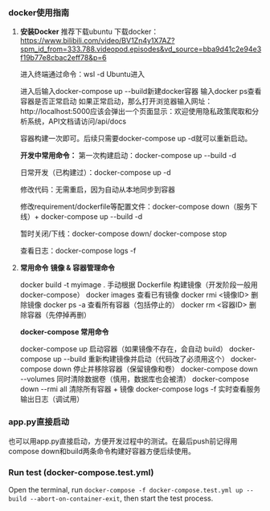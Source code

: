 

### docker使用指南


1. **安装Docker**
   推荐下载ubuntu
   下载docker：https://www.bilibili.com/video/BV1Zn4y1X7AZ?spm_id_from=333.788.videopod.episodes&vd_source=bba9d41c2e94e3f19b77e8cbac2eff78&p=6

   进入终端通过命令：wsl -d Ubuntu进入

   进入后输入docker-compose up --build新建docker容器
   输入docker ps查看容器是否正常启动
   如果正常启动，那么打开浏览器输入网址：http://localhost:5000应该会弹出一个页面显示：欢迎使用隐私政策爬取和分析系统，API文档请访问/api/docs

   容器构建一次即可。后续只需要docker-compose up -d就可以重新启动。


   **开发中常用命令：**
   第一次构建启动：docker-compose up --build -d

   日常开发（已构建过）：docker-compose up -d

   修改代码：无需重启，因为自动从本地同步到容器

   修改requirement/dockerfile等配置文件：docker-compose down（服务下线）+ docker-compose up --build -d

   暂时关闭/下线：docker-compose down/ docker-compose stop

   查看日志：docker-compose logs -f



2. **常用命令**
   **镜像 & 容器管理命令**
   
   docker build -t myimage .	手动根据 Dockerfile 构建镜像（开发阶段一般用 docker-compose）
   docker images	查看已有镜像
   docker rmi <镜像ID>	删除镜像
   docker ps -a	查看所有容器（包括停止的）
   docker rm <容器ID>	删除容器（先停掉再删）
   
   
   **docker-compose 常用命令**
   
   docker-compose up	启动容器（如果镜像不存在，会自动 build）
   docker-compose up --build	重新构建镜像并启动（代码改了必须用这个）
   docker-compose down	停止并移除容器（保留镜像和卷）
   docker-compose down --volumes	同时清除数据卷（慎用，数据库也会被清）
   docker-compose down --rmi all	清除所有容器 + 镜像
   docker-compose logs -f	实时查看服务输出日志（调试用）

### app.py直接启动
   也可以用app.py直接启动，方便开发过程中的测试。在最后push前记得用compose down和build两条命令构建好容器方便后续使用。


### Run test (docker-compose.test.yml)
   Open the terminal, run `docker-compose -f docker-compose.test.yml up --build --abort-on-container-exit`, then start the test process.





